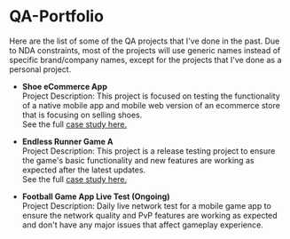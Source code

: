 # QA-Portfolio
Here are the list of some of the QA projects that I've done in the past. Due to NDA constraints, most of the projects will use generic names instead of specific brand/company names, except for the projects that I've done as a personal project.

- **Shoe eCommerce App**  
Project Description: This project is focused on testing the functionality of a native mobile app and mobile web version of an ecommerce store that is focusing on selling shoes.<br>See the full <a href="https://docs.google.com/presentation/d/1sgTA5tTwr9DIVCFphknPZOV47kSYECzzN7g92Qa5Mk0/pub?start=true&loop=false&delayms=30000" target="_blank">case study here.</a>

- **Endless Runner Game A**  
Project Description: This project is a release testing project to ensure the game's basic functionality and new features are working as expected after the latest updates.<br>See the full <a href="https://docs.google.com/presentation/d/e/2PACX-1vSpa2nAWgMc3uhyTaEsjR-bfwvP2JOMdcFx0qlJpbz4j6NjfBLY1MIRfoVM-186erZOONc1tgqouSBY/pub?start=true&loop=false&delayms=30000" target="_blank">case study here.</a>

- **Football Game App Live Test (Ongoing)**  
Project Description: Daily live network test for a mobile game app to ensure the network quality and PvP features are working as expected and don't have any major issues that affect gameplay experience.
